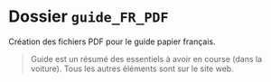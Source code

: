 # Dossier `guide_FR_PDF`

Création des fichiers PDF pour le guide papier français.

> Guide est un résumé des essentiels à avoir en course (dans la voiture). Tous les autres éléments sont sur le site web.